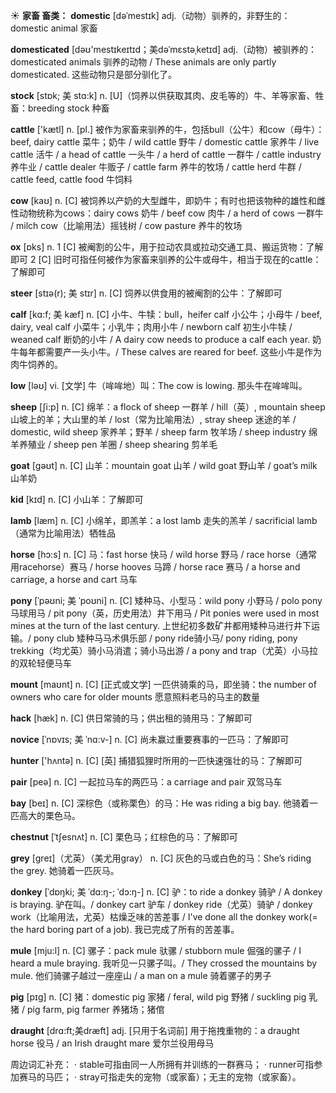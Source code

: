 ☀ <span class="category">**家畜 畜类：**</span>
<span class="vocabulary">**domestic**</span> [dəˈmestɪk]
<span class="definition">adj.（动物）驯养的，非野生的：</span>domestic animal 家畜        
           
<span class="vocabulary">**domesticated**</span> [dəʊ'mestɪkeɪtɪd；美dəˈmɛstəˌketɪd]
<span class="definition">adj.（动物）被驯养的：</span>domesticated animals 驯养的动物 / These animals are only partly domesticated. 这些动物只是部分驯化了。

<span class="vocabulary">**stock**</span> [stɒk; 美 stɑ:k]
<span class="definition">n. [U]（饲养以供获取其肉、皮毛等的）牛、羊等家畜、牲畜：</span>breeding stock 种畜

<span class="vocabulary">**cattle**</span> ['kætl] 
<span class="definition">n. [pl.] 被作为家畜来驯养的牛，包括bull（公牛）和cow（母牛）：</span>beef, dairy cattle 菜牛；奶牛 / wild cattle 野牛 / domestic cattle 家养牛 / live cattle 活牛 / a head of cattle 一头牛 / a herd of cattle 一群牛 / cattle industry 养牛业 / cattle dealer 牛贩子 / cattle farm 养牛的牧场 / cattle herd 牛群 / cattle feed, cattle food 牛饲料

<span class="vocabulary">**cow**</span> [kaʊ] 
<span class="definition">n. [C] 被饲养以产奶的大型雌牛，即奶牛；有时也把该物种的雄性和雌性动物统称为cows：</span>dairy cows 奶牛 / beef cow 肉牛 / a herd of cows 一群牛 / milch cow（比喻用法）摇钱树 / cow pasture 养牛的牧场

<span class="vocabulary">**ox**</span> [ɒks] 
<span class="definition">n. 1 [C] 被阉割的公牛，用于拉动农具或拉动交通工具、搬运货物：</span>了解即可 <span class="definition">2 [C] 旧时可指任何被作为家畜来驯养的公牛或母牛，相当于现在的cattle：</span>了解即可
           
<span class="vocabulary">**steer**</span> [stɪə(r); 美 stɪr]
<span class="definition">n. [C] 饲养以供食用的被阉割的公牛：</span>了解即可
           
<span class="vocabulary">**calf**</span> [kɑ:f; 美 kæf]
<span class="definition">n. [C] 小牛、牛犊：</span>bull，heifer calf 小公牛；小母牛 / beef, dairy, veal calf 小菜牛；小乳牛；肉用小牛 / newborn calf 初生小牛犊 / weaned calf 断奶的小牛 / A dairy cow needs to produce a calf each year. 奶牛每年都需要产一头小牛。/ These calves are reared for beef. 这些小牛是作为肉牛饲养的。

<span class="vocabulary">**low**</span> [ləʊ] 
<span class="definition">vi. [文学] 牛（哞哞地）叫：</span>The cow is lowing. 那头牛在哞哞叫。

<span class="vocabulary">**sheep**</span> [ʃi:p] 
<span class="definition">n. [C] 绵羊：</span>a flock of sheep 一群羊 / hill（英）, mountain sheep 山坡上的羊；大山里的羊 / lost（常为比喻用法）, stray sheep 迷途的羊 / domestic, wild sheep 家养羊；野羊 / sheep farm 牧羊场 / sheep industry 绵羊养殖业 / sheep pen 羊圈 / sheep shearing 剪羊毛

<span class="vocabulary">**goat**</span> [ɡəʊt] 
<span class="definition">n. [C] 山羊：</span>mountain goat 山羊 / wild goat 野山羊 / goat’s milk 山羊奶

<span class="vocabulary">**kid**</span> [kɪd] 
<span class="definition">n. [C] 小山羊：</span>了解即可

<span class="vocabulary">**lamb**</span> [læm] 
<span class="definition">n. [C] 小绵羊，即羔羊：</span>a lost lamb 走失的羔羊 / sacrificial lamb（通常为比喻用法）牺牲品

<span class="vocabulary">**horse**</span> [hɔ:s] 
<span class="definition">n. [C] 马：</span>fast horse 快马 / wild horse 野马 / race horse（通常用racehorse）赛马 / horse hooves 马蹄 / horse race 赛马 / a horse and carriage, a horse and cart 马车
                       
<span class="vocabulary">**pony**</span> [ˈpəʊni; 美 ˈpoʊni]
<span class="definition">n. [C] 矮种马、小型马：</span>wild pony 小野马 / polo pony 马球用马 / pit pony（英，历史用法）井下用马 / Pit ponies were used in most mines at the turn of the last century. 上世纪初多数矿井都用矮种马进行井下运输。/ pony club 矮种马马术俱乐部 / pony ride骑小马/ pony riding, pony trekking（均尤英）骑小马消遣；骑小马出游 / a pony and trap（尤英）小马拉的双轮轻便马车

<span class="vocabulary">**mount**</span> [maʊnt]
<span class="definition">n. [C] [正式或文学] 一匹供骑乘的马，即坐骑：</span>the number of owners who care for older mounts 愿意照料老马的马主的数量          

<span class="vocabulary">**hack**</span> [hæk]
<span class="definition">n. [C] 供日常骑的马；供出租的骑用马：</span>了解即可
            
<span class="vocabulary">**novice**</span> [ˈnɒvɪs; 美 ˈnɑ:v-]
<span class="definition">n. [C] 尚未赢过重要赛事的一匹马：</span>了解即可

<span class="vocabulary">**hunter**</span> ['hʌntə] 
<span class="definition">n. [C] [英] 捕猎狐狸时所用的一匹快速强壮的马：</span>了解即可

<span class="vocabulary">**pair**</span> [peə] 
<span class="definition">n. [C] 一起拉马车的两匹马：</span>a carriage and pair 双驾马车

<span class="vocabulary">**bay**</span> [beɪ] 
<span class="definition">n. [C] 深棕色（或称栗色）的马：</span>He was riding a big bay. 他骑着一匹高大的栗色马。
           
<span class="vocabulary">**chestnut**</span> [ˈtʃesnʌt]
<span class="definition">n. [C] 栗色马；红棕色的马：</span>了解即可
 
<span class="vocabulary">**grey**</span> [ɡreɪ]（尤英）（美尤用gray）
<span class="definition">n. [C] 灰色的马或白色的马：</span>She’s riding the grey. 她骑着一匹灰马。
           
<span class="vocabulary">**donkey**</span> [ˈdɒŋki; 美 ˈdɑ:ŋ-; ˈdɔ:ŋ-]
<span class="definition">n. [C] 驴：</span>to ride a donkey 骑驴 / A donkey is braying. 驴在叫。/ donkey cart 驴车 / donkey ride（尤英）骑驴 / donkey work（比喻用法，尤英）枯燥乏味的苦差事 / I've done all the donkey work(= the hard boring part of a job). 我已完成了所有的苦差事。
           
<span class="vocabulary">**mule**</span> [mju:l]
<span class="definition">n. [C] 骡子：</span>pack mule 驮骡 / stubborn mule 倔强的骡子 / I heard a mule braying. 我听见一只骡子叫。/ They crossed the mountains by mule. 他们骑骡子越过一座座山 / a man on a mule 骑着骡子的男子

<span class="vocabulary">**pig**</span> [pɪɡ] 
<span class="definition">n. [C] 猪：</span>domestic pig 家猪 / feral, wild pig 野猪 / suckling pig 乳猪 / pig farm, pig farmer 养猪场；猪倌
           
<span class="vocabulary">**draught**</span> [drɑ:ft;美dræft]
<span class="definition">adj. [只用于名词前] 用于拖拽重物的：</span>a draught horse 役马 / an Irish draught mare 爱尔兰役用母马

周边词汇补充：
· stable可指由同一人所拥有并训练的一群赛马；
· runner可指参加赛马的马匹；
· stray可指走失的宠物（或家畜）；无主的宠物（或家畜）。
